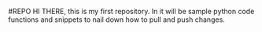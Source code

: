 #REPO
HI THERE, this is my first repository. In it will be sample python code functions and snippets to nail down how to pull and push changes.

